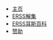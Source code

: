 * [主页](/?id=%e6%ac%a2%e8%bf%8e%e8%ae%bf%e9%97%ae-xhemj%e6%96%87%e6%a1%a3%e4%b8%ad%e5%bf%83)  
* [ERSS解集](/Solve/)
* [ERSS耳斯百科](/ERSS-Wiki/)
* [赞助](/p/pay)